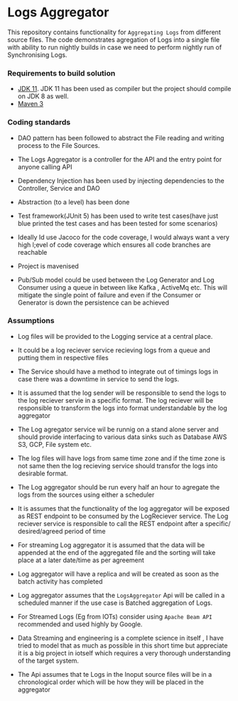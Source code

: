 # Logs Aggregator

This repository contains functionality for `Aggregating Logs` from different source files. 
The code demonstrates agregation of Logs into a single file with ability to run nightly builds in case we need to perform nightly run of Synchronising Logs.


### Requirements to build solution
 
 - [JDK 11](http://www.oracle.com/technetwork/java/javase/downloads/jdk11-downloads-2133151.html). JDK 11 has been 		used as compiler but the project should compile on JDK 8 as well. 
 - [Maven 3](https://maven.apache.org) 
 

 
### Coding standards 

 - DAO pattern has been followed to abstract the File reading and writing process to the File Sources.
 
 - The Logs Aggregator is a controller for the API and the entry point for anyone calling API
 
 - Dependency Injection has been used by injecting dependencies to the Controller, Service and DAO
 
 - Abstraction (to a level) has been done
 
 - Test framework(JUnit 5) has been used to write test cases(have just blue printed the test cases and has been tested 	for some scenarios)
 
 - Ideally Id use Jacoco for the code coverage, I would always want a very high l;evel of code coverage which ensures 	all code branches are reachable
 
 - Project is mavenised
 
 - Pub/Sub model could be used between the Log Generator and Log Consumer using a queue in between like Kafka , 			ActiveMq etc. This will mitigate the single point of failure and even if the Consumer or  Generator is down the 		persistence can be achieved
 
 
 
	


### Assumptions

 - Log files will be provided to the Logging service at a central place.
 
	
 - It could be a log reciever service 			recieving logs from a queue and putting them in 	respective files
	
	
 - The Service should have a method to integrate out of timings logs in case there 		was a downtime in service to 	send the logs.
	
	
 - It is assumed that the log sender will be responsible to send the logs to the log 	reciever servie in a specific 	format. The log reciever will be responsible to 		transform the logs into format understandable by the log 		aggregator
	
	
 - The Log agregator service wil be runnig on a stand alone server and should provide 	interfacing to various data 		sinks such as Database AWS S3, GCP, File system etc.


 - The log files will have logs from same time zone and if the time zone is not same then the log recieving service 		should transfor the logs into desirable format.


 - The Log aggregator should be run every half an hour to agregate the logs from the sources using either a scheduler


 - It is assumes that the functionality of the log aggregator will be exposed as REST endpoint to be consumed by the         	LogReciever service. The Log reciever service is responsible to call the REST endpoint after a specific/				desired/agreed period 	of time


 - For streaming Log aggregator it is assumed that the data will be appended at the end of the aggregated file and the 	sorting will take place at a later date/time as per agreement


 - Log aggregator will have a replica and will be created as soon as the batch activity has completed
 
 - Log aggregator assumes that the `LogsAggregator` Api will be called in a scheduled manner if the use case is Batched 
 	aggregation of Logs.
 
 
 - For Streamed Logs (Eg from IOTs) consider using `Apache Beam API` recommended and used highly by Google.
 
 
 - Data Streaming and engineering is a complete science in itself , I have tried to model that as much as possible in 	this short time  but appreciate it is a big project in iotself which requires a very thorough understanding of the 	target system.
 
 
 - The Api assumes that te Logs in the Inoput source files will be in a chronological order which will be how they 		will be placed in the aggregator
 






 